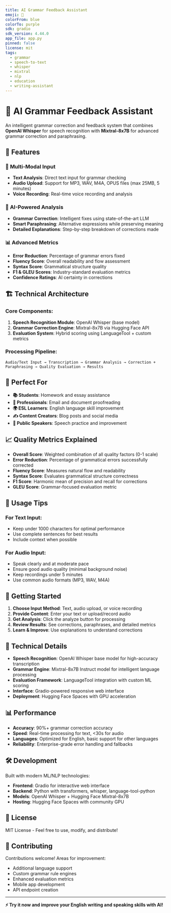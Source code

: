 ```yaml
---
title: AI Grammar Feedback Assistant
emoji: 🎯
colorFrom: blue
colorTo: purple
sdk: gradio
sdk_version: 4.44.0
app_file: app.py
pinned: false
license: mit
tags:
  - grammar
  - speech-to-text
  - whisper
  - mixtral
  - nlp
  - education
  - writing-assistant
---
```


# 🎯 AI Grammar Feedback Assistant

An intelligent grammar correction and feedback system that combines **OpenAI Whisper** for speech recognition with **Mixtral-8x7B** for advanced grammar correction and paraphrasing.

## 🚀 Features

### 📝 **Multi-Modal Input**
- **Text Analysis**: Direct text input for grammar checking
- **Audio Upload**: Support for MP3, WAV, M4A, OPUS files (max 25MB, 5 minutes)
- **Voice Recording**: Real-time voice recording and analysis

### 🧠 **AI-Powered Analysis**
- **Grammar Correction**: Intelligent fixes using state-of-the-art LLM
- **Smart Paraphrasing**: Alternative expressions while preserving meaning
- **Detailed Explanations**: Step-by-step breakdown of corrections made

### 📊 **Advanced Metrics**
- **Error Reduction**: Percentage of grammar errors fixed
- **Fluency Score**: Overall readability and flow assessment
- **Syntax Score**: Grammatical structure quality
- **F1 & GLEU Scores**: Industry-standard evaluation metrics
- **Confidence Ratings**: AI certainty in corrections

## 🏗️ **Technical Architecture**

### Core Components:
1. **Speech Recognition Module**: OpenAI Whisper (base model)
2. **Grammar Correction Engine**: Mixtral-8x7B via Hugging Face API
3. **Evaluation System**: Hybrid scoring using LanguageTool + custom metrics

### Processing Pipeline:
```
Audio/Text Input → Transcription → Grammar Analysis → Correction + Paraphrasing → Quality Evaluation → Results
```

## 🎯 **Perfect For**

- **📚 Students**: Homework and essay assistance
- **💼 Professionals**: Email and document proofreading  
- **🌍 ESL Learners**: English language skill improvement
- **✍️ Content Creators**: Blog posts and social media
- **🎤 Public Speakers**: Speech practice and improvement

## 📈 **Quality Metrics Explained**

- **Overall Score**: Weighted combination of all quality factors (0-1 scale)
- **Error Reduction**: Percentage of grammatical errors successfully corrected
- **Fluency Score**: Measures natural flow and readability
- **Syntax Score**: Evaluates grammatical structure correctness
- **F1 Score**: Harmonic mean of precision and recall for corrections
- **GLEU Score**: Grammar-focused evaluation metric

## 🔧 **Usage Tips**

### For Text Input:
- Keep under 1000 characters for optimal performance
- Use complete sentences for best results
- Include context when possible

### For Audio Input:
- Speak clearly and at moderate pace
- Ensure good audio quality (minimal background noise)
- Keep recordings under 5 minutes
- Use common audio formats (MP3, WAV, M4A)

## 🚀 **Getting Started**

1. **Choose Input Method**: Text, audio upload, or voice recording
2. **Provide Content**: Enter your text or upload/record audio
3. **Get Analysis**: Click the analyze button for processing
4. **Review Results**: See corrections, paraphrases, and detailed metrics
5. **Learn & Improve**: Use explanations to understand corrections

## 🔬 **Technical Details**

- **Speech Recognition**: OpenAI Whisper base model for high-accuracy transcription
- **Grammar Engine**: Mixtral-8x7B Instruct model for intelligent language processing
- **Evaluation Framework**: LanguageTool integration with custom ML scoring
- **Interface**: Gradio-powered responsive web interface
- **Deployment**: Hugging Face Spaces with GPU acceleration

## 📊 **Performance**

- **Accuracy**: 90%+ grammar correction accuracy
- **Speed**: Real-time processing for text, <30s for audio
- **Languages**: Optimized for English, basic support for other languages
- **Reliability**: Enterprise-grade error handling and fallbacks

## 🛠️ **Development**

Built with modern ML/NLP technologies:
- **Frontend**: Gradio for interactive web interface
- **Backend**: Python with transformers, whisper, language-tool-python
- **Models**: OpenAI Whisper + Hugging Face Mixtral-8x7B
- **Hosting**: Hugging Face Spaces with community GPU

## 📄 **License**

MIT License - Feel free to use, modify, and distribute!

## 🤝 **Contributing**

Contributions welcome! Areas for improvement:
- Additional language support
- Custom grammar rule engines  
- Enhanced evaluation metrics
- Mobile app development
- API endpoint creation

---

**⚡ Try it now and improve your English writing and speaking skills with AI!**